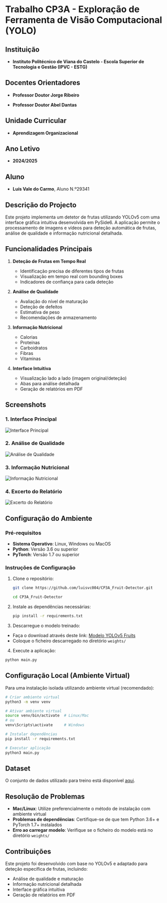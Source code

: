 # Trabalho CP3A - Exploração de Ferramenta de Visão Computacional (YOLO)

## Instituição

- **Instituto Politécnico de Viana do Castelo - Escola Superior de Tecnologia e Gestão (IPVC - ESTG)**

## Docentes Orientadores

- **Professor Doutor Jorge Ribeiro**

- **Professor Doutor Abel Dantas**

## Unidade Curricular

- **Aprendizagem Organizacional**

## Ano Letivo

- **2024/2025**

## Aluno

- **Luís Vale do Carmo**, Aluno N.º29341

## Descrição do Projecto

Este projeto implementa um detetor de frutas utilizando YOLOv5 com uma interface gráfica intuitiva desenvolvida em PySide6. A aplicação permite o processamento de imagens e vídeos para deteção automática de frutas, análise de qualidade e informação nutricional detalhada.

## Funcionalidades Principais

1. **Deteção de Frutas em Tempo Real**
   - Identificação precisa de diferentes tipos de frutas
   - Visualização em tempo real com bounding boxes
   - Indicadores de confiança para cada deteção

2. **Análise de Qualidade**
   - Avaliação do nível de maturação
   - Deteção de defeitos
   - Estimativa de peso
   - Recomendações de armazenamento

3. **Informação Nutricional**
   - Calorias
   - Proteínas
   - Carboidratos
   - Fibras
   - Vitaminas

4. **Interface Intuitiva**
   - Visualização lado a lado (imagem original/deteção)
   - Abas para análise detalhada
   - Geração de relatórios em PDF

## Screenshots

### 1. Interface Principal
![Interface Principal](images/new_image.jpeg)

### 2. Análise de Qualidade
![Análise de Qualidade](images/new_image2.png)

### 3. Informação Nutricional
![Informação Nutricional](images/new_image3.png)

### 4. Excerto do Relatório
![Excerto do Relatório](images/new_image4.png)

## Configuração do Ambiente

### Pré-requisitos

- **Sistema Operativo**: Linux, Windows ou MacOS
- **Python**: Versão 3.6 ou superior
- **PyTorch**: Versão 1.7 ou superior

### Instruções de Configuração

1. Clone o repositório:
   ```bash
   git clone https://github.com/luisvc004/CP3A_Fruit-Detector.git
   
   cd CP3A_Fruit-Detector
   ```
   
2. Instale as dependências necessárias:
    ```bash
   pip install -r requirements.txt
    ```

3. Descarregue o modelo treinado:

- Faça o download através deste link: [Modelo YOLOv5 Fruits](https://drive.google.com/file/d/1W6qZeutnqnp3YX9w4iYgR44xsoi_64ff/view?usp=sharing)
- Coloque o ficheiro descarregado no diretório `weights/`

4. Execute a aplicação:

```bash
python main.py
```

## Configuração Local (Ambiente Virtual)

Para uma instalação isolada utilizando ambiente virtual (recomendado):

```bash
# Criar ambiente virtual
python3 -m venv venv

# Ativar ambiente virtual
source venv/bin/activate  # Linux/Mac
# ou
venv\Scripts\activate     # Windows

# Instalar dependências
pip install -r requirements.txt

# Executar aplicação
python3 main.py
```

## Dataset

O conjunto de dados utilizado para treino está disponível [aqui](https://t.ly/NZWj).

## Resolução de Problemas

- **Mac/Linux**: Utilize preferencialmente o método de instalação com ambiente virtual
- **Problemas de dependências**: Certifique-se de que tem Python 3.6+ e PyTorch 1.7+ instalados
- **Erro ao carregar modelo**: Verifique se o ficheiro do modelo está no diretório `weights/`

## Contribuições

Este projeto foi desenvolvido com base no YOLOv5 e adaptado para deteção específica de frutas, incluindo:
- Análise de qualidade e maturação
- Informação nutricional detalhada
- Interface gráfica intuitiva
- Geração de relatórios em PDF